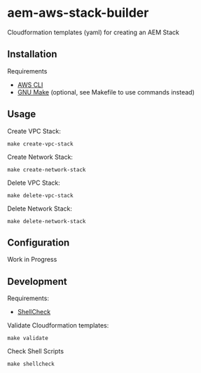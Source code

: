 # aem-aws-stack-builder
Cloudformation templates (yaml) for creating an AEM Stack

## Installation

Requirements
* [AWS CLI](http://docs.aws.amazon.com/cli/latest/userguide/installing.html)
* [GNU Make](https://www.gnu.org/software/make/) (optional, see Makefile to use commands instead)




## Usage


Create VPC Stack:
```
make create-vpc-stack
```


Create Network Stack:
```
make create-network-stack
```


Delete VPC Stack:

```
make delete-vpc-stack
```


Delete Network Stack:
```
make delete-network-stack
```





## Configuration

Work in Progress


## Development

Requirements:
* [ShellCheck](https://github.com/koalaman/shellcheck)

Validate Cloudformation templates:
```
make validate
```

Check Shell Scripts
```
make shellcheck
```


